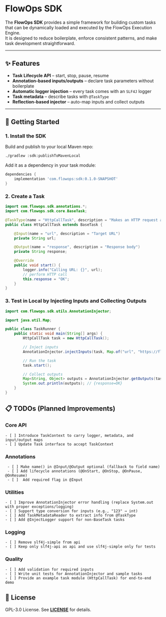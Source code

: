 # FlowOps SDK

The **FlowOps SDK** provides a simple framework for building custom tasks that can be dynamically loaded and executed by the FlowOps Execution Engine.  
It is designed to reduce boilerplate, enforce consistent patterns, and make task development straightforward.

---

## ✨ Features

- **Task Lifecycle API** – start, stop, pause, resume
- **Annotation-based inputs/outputs** – declare task parameters without boilerplate
- **Automatic logger injection** – every task comes with an `SLF4J` logger
- **Task metadata** – describe tasks with `@TaskType`
- **Reflection-based injector** – auto-map inputs and collect outputs

---

## 🚀 Getting Started

### 1. Install the SDK
Build and publish to your local Maven repo:

```bash
./gradlew :sdk:publishToMavenLocal
```
Add it as a dependency in your task module:
```gradle
dependencies {
    implementation 'com.flowops:sdk:0.1.0-SNAPSHOT'
}
```

### 2. Create a Task
```java
import com.flowops.sdk.annotations.*;
import com.flowops.sdk.core.BaseTask;

@TaskType(name = "HttpCallTask", description = "Makes an HTTP request and returns the response")
public class HttpCallTask extends BaseTask {

    @Input(name = "url", description = "Target URL")
    private String url;

    @Output(name = "response", description = "Response body")
    private String response;

    @Override
    public void start() {
        logger.info("Calling URL: {}", url);
        // perform HTTP call
        this.response = "OK";
    }
}
```

### 3. Test in Local by Injecting Inputs and Collecting Outputs
```java
import com.flowops.sdk.utils.AnnotationInjector;

import java.util.Map;

public class TaskRunner {
    public static void main(String[] args) {
        HttpCallTask task = new HttpCallTask();

        // Inject inputs
        AnnotationInjector.injectInputs(task, Map.of("url", "https://flowops.com"));

        // Run the task
        task.start();

        // Collect outputs
        Map<String, Object> outputs = AnnotationInjector.getOutputs(task);
        System.out.println(outputs); // {response=OK}
    }
}
```

## 📋 TODOs (Planned Improvements)
### Core API
    - [ ] Introduce TaskContext to carry logger, metadata, and input/output maps
    - [ ] Update Task interface to accept TaskContext

### Annotations
     - [ ] Make name() in @Input/@Output optional (fallback to field name)
     - [ ] Add lifecycle annotations (@OnStart, @OnStop, @OnPause, @OnResume)
     - [ ]  Add required flag in @Input

### Utilities
    - [ ] Improve AnnotationInjector error handling (replace System.out with proper exceptions/logging)
    - [ ] Support type conversion for inputs (e.g., "123" → int)
    - [ ] Add TaskMetadataReader to extract info from @TaskType
    - [ ] Add @InjectLogger support for non-BaseTask tasks

### Logging
    - [ ] Remove slf4j-simple from api
    - [ ] Keep only slf4j-api as api and use slf4j-simple only for tests

### Quality
    - [ ] Add validation for required inputs
    - [ ] Write unit tests for AnnotationInjector and sample tasks
    - [ ] Provide an example task module (HttpCallTask) for end-to-end demo

## 📖 License
GPL-3.0 License. See **[LICENSE](LICENSE)** for details.